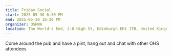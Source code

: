 ```yaml
---
title: Friday Social
start: 2025-05-30 6:30 PM
end: 2025-05-30 10:30 PM
organizer: OSHWA
location: The World's End, 2-8 High St, Edinburgh EH1 1TB, United Kingdom
---
```


Come around the pub and have a pint, hang out and chat with other OHS attendees
